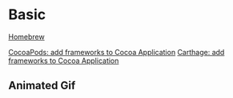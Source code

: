 # Basic
[Homebrew](http://brew.sh/)

[CocoaPods: add frameworks to Cocoa Application](https://github.com/CocoaPods/CocoaPods)
[Carthage: add frameworks to Cocoa Application](https://github.com/Carthage/Carthage)



## Animated Gif

